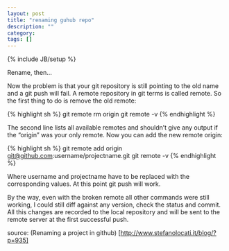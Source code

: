 ```yaml
---
layout: post
title: "renaming guhub repo"
description: ""
category:
tags: []
---
```

{% include JB/setup %}


Rename, then...

Now the problem is that your git repository is still pointing to the old name and a git push will fail. A remote repository in git terms is called remote. So the first thing to do is remove the old remote:

{% highlight sh %}
git remote rm origin
git remote -v
{% endhighlight %}

The second line lists all available remotes and shouldn’t give any output if the “origin” was your only remote. Now you can add the new remote origin:

{% highlight sh %}
git remote add origin git@github.com:username/projectname.git
git remote -v
{% endhighlight %}

Where username and projectname have to be replaced with the corresponding values. At this point git push will work.

By the way, even with the broken remote all other commands were still working, I could still diff against any version, check the status and commit. All this changes are recorded to the local repository and will be sent to the remote server at the first successful push.

source: (Renaming a project in github) [http://www.stefanolocati.it/blog/?p=935]
